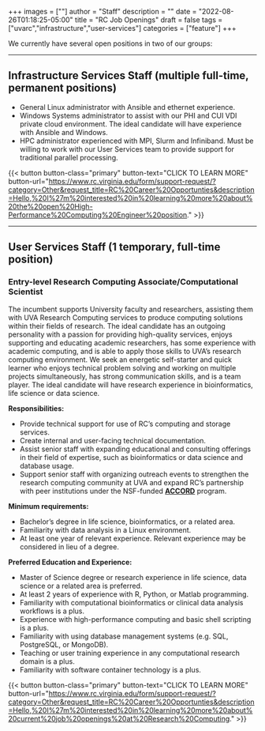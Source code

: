 +++
images = [""]
author = "Staff"
description = ""
date = "2022-08-26T01:18:25-05:00"
title = "RC Job Openings"
draft = false
tags = ["uvarc","infrastructure","user-services"]
categories = ["feature"]
+++

<p class=lead>We currently have several open positions in two of our groups:</p>

- - -

## Infrastructure Services Staff (multiple full-time, permanent positions)

- General Linux administrator with Ansible and ethernet experience.
- Windows Systems administrator to assist with our PHI and CUI VDI private cloud environment. The ideal candidate will have experience with Ansible and Windows.
- HPC administrator experienced with MPI, Slurm and Infiniband. Must be willing to work with our User Services team to provide support for traditional parallel processing.

{{< button button-class="primary" button-text="CLICK TO LEARN MORE" button-url="https://www.rc.virginia.edu/form/support-request/?category=Other&request_title=RC%20Career%20Opportunties&description=Hello,%20I%27m%20interested%20in%20learning%20more%20about%20the%20open%20High-Performance%20Computing%20Engineer%20position." >}}

- - -

## User Services Staff (1 temporary, full-time position)

### Entry-level Research Computing Associate/Computational Scientist

The incumbent supports University faculty and researchers, assisting them with UVA Research Computing services to produce computing solutions within their 
fields of research. The ideal candidate has an outgoing personality with a passion for providing high-quality 
services, enjoys supporting and educating academic researchers, has some experience with academic computing, and 
is able to apply those skills to UVA’s research computing environment. We seek an energetic self-starter and quick 
learner who enjoys technical problem solving and working on multiple projects simultaneously, has strong 
communication skills, and is a team player. The ideal candidate will have research experience in bioinformatics, 
life science or data science.

**Responsibilities:**

- Provide technical support for use of RC’s computing and storage services.
- Create internal and user-facing technical documentation.
- Assist senior staff with expanding educational and consulting offerings in their field of expertise, such as bioinformatics or data science and database usage.
- Support senior staff with organizing outreach events to strengthen the research computing community at UVA and expand RC’s partnership with peer institutions under the NSF-funded [**ACCORD**](https://www.rc.virginia.edu/userinfo/accord/overview/) program.

**Minimum requirements:**

- Bachelor’s degree in life science, bioinformatics, or a related area.
- Familiarity with data analysis in a Linux environment.
- At least one year of relevant experience. Relevant experience may be considered in lieu of a degree.

**Preferred Education and Experience:**

- Master of Science degree or research experience in life science, data science or a related area is preferred. 
- At least 2 years of experience with R, Python, or Matlab programming.
- Familiarity with computational bioinformatics or clinical data analysis workflows is a plus.
- Experience with high-performance computing and basic shell scripting is a plus.
- Familiarity with using database management systems (e.g. SQL, PostgreSQL, or MongoDB).
- Teaching or user training experience in any computational research domain is a plus.
- Familiarity with software container technology is a plus.

{{< button button-class="primary" button-text="CLICK TO LEARN MORE" button-url="https://www.rc.virginia.edu/form/support-request/?category=Other&request_title=RC%20Career%20Opportunties&description=Hello,%20I%27m%20interested%20in%20learning%20more%20about%20current%20job%20openings%20at%20Research%20Computing." >}}










